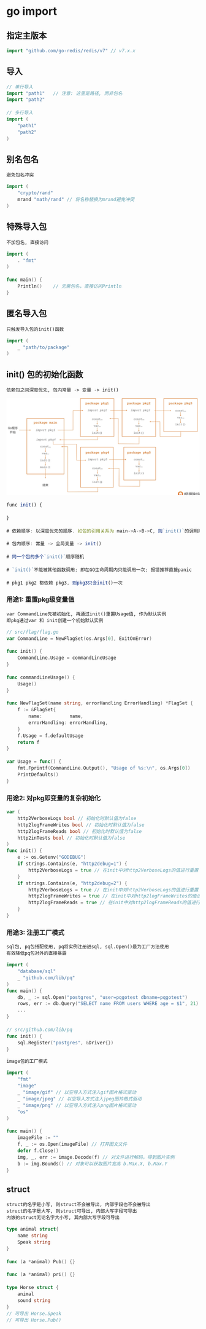 # go import

## 指定主版本

```go
import "github.com/go-redis/redis/v7" // v7.x.x
```

## 导入

```go
// 单行导入
import "path1"   // 注意: 这里是路径, 而非包名
import "path2"

// 多行导入
import (
    "path1"
    "path2"
)
```

## 别名包名

    避免包名冲突

```go
import (
    "crypto/rand"
    mrand "math/rand" // 将名称替换为mrand避免冲突
)
```

## 特殊导入包

    不加包名, 直接访问

```go
import (
    . "fmt"
)

func main() {
    Println()    // 无需包名，直接访问Println
}
```

## 匿名导入包

    只触发导入包的init()函数

```go
import (
    _ "path/to/package"
)
```

## init() 包的初始化函数

    依赖包之间深度优先, 包内常量 -> 变量 -> init()

![img](res/go-init-seq.png)

```js
func init() {

}

# 依赖顺序: 以深度优先的顺序. 如包的引用关系为 main->A->B->C, 则`init()`的调用顺序为 C->B->A->main

# 包内顺序: 常量 -> 全局变量 -> init()

# 同一个包的多个`init()`顺序随机

# `init()`不能被其他函数调用; 即在GO生命周期内只能调用一次; 报错推荐直接panic

# pkg1 pkg2 都依赖 pkg3, 则pkg3只会init()一次
```

### 用途1: 重置pkg级变量值

    var CommandLine先被初始化, 再通过init()重置Usage值, 作为默认实例
    即pkg通过var 和 init创建一个初始默认实例

```go
// src/flag/flag.go
var CommandLine = NewFlagSet(os.Args[0], ExitOnError)

func init() {
	CommandLine.Usage = commandLineUsage
}

func commandLineUsage() {
	Usage()
}

func NewFlagSet(name string, errorHandling ErrorHandling) *FlagSet {
	f := &FlagSet{
		name:          name,
		errorHandling: errorHandling,
	}
	f.Usage = f.defaultUsage
	return f
}

var Usage = func() {
	fmt.Fprintf(CommandLine.Output(), "Usage of %s:\n", os.Args[0])
	PrintDefaults()
}
```

### 用途2: 对pkg即变量的复杂初始化

```go
var (
    http2VerboseLogs bool // 初始化时默认值为false
    http2logFrameWrites bool // 初始化时默认值为false
    http2logFrameReads bool // 初始化时默认值为false
    http2inTests bool // 初始化时默认值为false
)
func init() {
    e := os.Getenv("GODEBUG")
    if strings.Contains(e, "http2debug=1") {
        http2VerboseLogs = true // 在init中对http2VerboseLogs的值进行重置
    }
    if strings.Contains(e, "http2debug=2") {
        http2VerboseLogs = true // 在init中对http2VerboseLogs的值进行重置
        http2logFrameWrites = true // 在init中对http2logFrameWrites的值进行重置
        http2logFrameReads = true // 在init中对http2logFrameReads的值进行重置
    }
}
```

### 用途3: 注册工厂模式

    sql包, pq包搭配使用, pq将实例注册进sql, sql.Open()最为工厂方法使用
    有效降低pq包对外的直接暴露

```go
import (
    "database/sql"
    _ "github.com/lib/pq"
)
func main() {
    db, _ := sql.Open("postgres", "user=pqgotest dbname=pqgotest")
    rows, err := db.Query("SELECT name FROM users WHERE age = $1", 21)
    ...
}

// src/github.com/lib/pq
func init() {
    sql.Register("postgres", &Driver{})
}
```

    image包的工厂模式

```go
import (
    "fmt"
    "image"
    _ "image/gif" // 以空导入方式注入gif图片格式驱动
    _ "image/jpeg" // 以空导入方式注入jpeg图片格式驱动
    _ "image/png" // 以空导入方式注入png图片格式驱动
    "os"
)

func main() {
    imageFile := ""
    f, _ := os.Open(imageFile) // 打开图文文件
    defer f.Close()
    img, _, err := image.Decode(f) // 对文件进行解码，得到图片实例
    b := img.Bounds() // 对象可以获取图片宽高 b.Max.X, b.Max.Y
}
```

## struct

    struct的名字是小写, 则struct不会被导出, 内部字段也不会被导出
    struct的名字是大写, 则struct可导出, 内部大写字段可导出
    内嵌的struct无论名字大小写, 其内部大写字段可导出

```go
type animal struct{
    name string
    Speak string
}

func (a *animal) Pub() {}

func (a *animal) pri() {}

type Horse struct {
    animal
    sound string
}
// 可导出 Horse.Speak
// 可导出 Horse.Pub()
```
